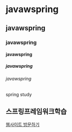# javawspring
## javawspring
### javawspring
#### javawspring
##### javawspring
###### javawspring
spring study
<h2>스프링프레임워크학습</h2>
<div>
  <a href="http://49.142.157.251:9090/cjgreen">웹사이트 방문하기</a>
</div>
